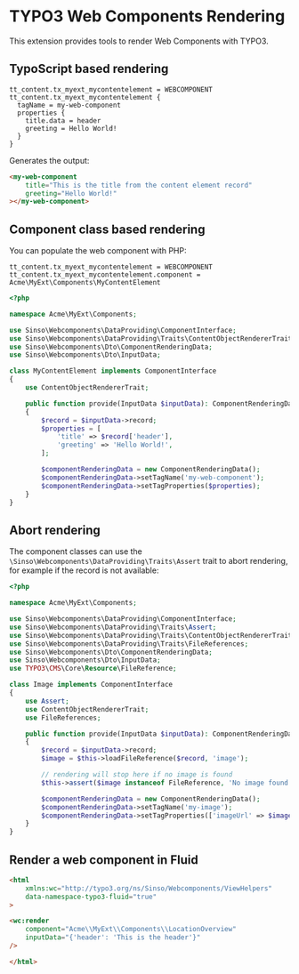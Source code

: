 # TYPO3 Web Components Rendering

This extension provides tools to render Web Components with TYPO3.

## TypoScript based rendering

```
tt_content.tx_myext_mycontentelement = WEBCOMPONENT
tt_content.tx_myext_mycontentelement {
  tagName = my-web-component
  properties {
    title.data = header
    greeting = Hello World!
  }
}
```

Generates the output:

```html
<my-web-component
    title="This is the title from the content element record"
    greeting="Hello World!"
></my-web-component>
```

## Component class based rendering

You can populate the web component with PHP:

```
tt_content.tx_myext_mycontentelement = WEBCOMPONENT
tt_content.tx_myext_mycontentelement.component = Acme\MyExt\Components\MyContentElement
```

```php
<?php

namespace Acme\MyExt\Components;

use Sinso\Webcomponents\DataProviding\ComponentInterface;
use Sinso\Webcomponents\DataProviding\Traits\ContentObjectRendererTrait;
use Sinso\Webcomponents\Dto\ComponentRenderingData;
use Sinso\Webcomponents\Dto\InputData;

class MyContentElement implements ComponentInterface
{
    use ContentObjectRendererTrait;

    public function provide(InputData $inputData): ComponentRenderingData
    {
        $record = $inputData->record;
        $properties = [
            'title' => $record['header'],
            'greeting' => 'Hello World!',
        ];

        $componentRenderingData = new ComponentRenderingData();
        $componentRenderingData->setTagName('my-web-component');
        $componentRenderingData->setTagProperties($properties);
    }
}
```

## Abort rendering

The component classes can use the `\Sinso\Webcomponents\DataProviding\Traits\Assert` trait to abort rendering, for example if the record is not available:

```php
<?php

namespace Acme\MyExt\Components;

use Sinso\Webcomponents\DataProviding\ComponentInterface;
use Sinso\Webcomponents\DataProviding\Traits\Assert;
use Sinso\Webcomponents\DataProviding\Traits\ContentObjectRendererTrait;
use Sinso\Webcomponents\DataProviding\Traits\FileReferences;
use Sinso\Webcomponents\Dto\ComponentRenderingData;
use Sinso\Webcomponents\Dto\InputData;
use TYPO3\CMS\Core\Resource\FileReference;

class Image implements ComponentInterface
{
    use Assert;
    use ContentObjectRendererTrait;
    use FileReferences;

    public function provide(InputData $inputData): ComponentRenderingData
    {
        $record = $inputData->record;
        $image = $this->loadFileReference($record, 'image');

        // rendering will stop here if no image is found
        $this->assert($image instanceof FileReference, 'No image found for record ' . $record['uid']);

        $componentRenderingData = new ComponentRenderingData();
        $componentRenderingData->setTagName('my-image');
        $componentRenderingData->setTagProperties(['imageUrl' => $image->getPublicUrl()]);
    }
}
```

## Render a web component in Fluid

```html
<html
    xmlns:wc="http://typo3.org/ns/Sinso/Webcomponents/ViewHelpers"
    data-namespace-typo3-fluid="true"
>

<wc:render
    component="Acme\\MyExt\\Components\\LocationOverview"
    inputData="{'header': 'This is the header'}"
/>

</html>
```
